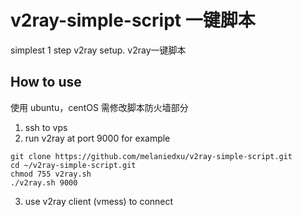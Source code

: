 # v2ray-simple-script 一键脚本
simplest 1 step v2ray setup. v2ray一键脚本

## How to use
使用 ubuntu，centOS 需修改脚本防火墙部分
1. ssh to vps
2. run v2ray at port 9000 for example
```
git clone https://github.com/melaniedxu/v2ray-simple-script.git
cd ~/v2ray-simple-script.git
chmod 755 v2ray.sh
./v2ray.sh 9000
```
3. use v2ray client (vmess) to connect
